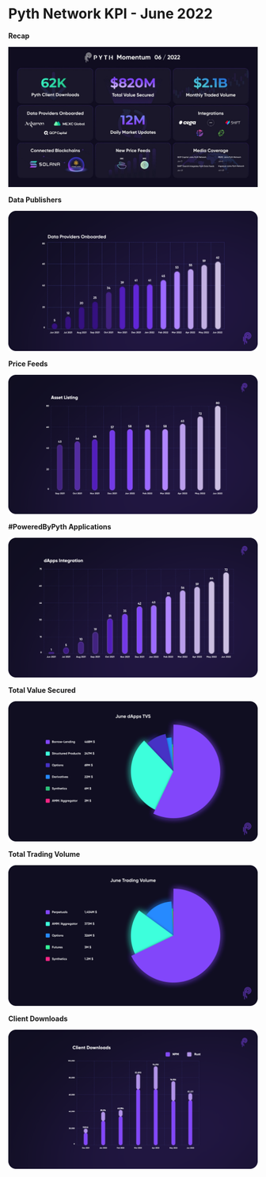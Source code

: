 # Pyth Network KPI - June 2022

**Recap**

![1_nQ2UsKvmfn_hzZlEa6GCcQ.jpeg](../../.gitbook/assets/kpi/june-22/1_nQ2UsKvmfn_hzZlEa6GCcQ.jpeg)

**Data Publishers**

![publishers.png](../../.gitbook/assets/kpi/june-22/DataPubs.png)

**Price Feeds**

![pricefeeds.png](../../.gitbook/assets/kpi/june-22/PriceFeedsSep21.png)

**#PoweredByPyth Applications**

![dappsintegrations.png](../../.gitbook/assets/kpi/june-22/dApp.png)

**Total Value Secured**

![TVS.png](../../.gitbook/assets/kpi/june-22/JunedAppsTVS.png)

**Total Trading Volume**

![TradingVol.png](../../.gitbook/assets/kpi/june-22/JuneTradingVolume.png)

**Client Downloads**

![Client Downloads Cumulative June.png](../../.gitbook/assets/kpi/june-22/Client_Downloads_Cumulative_June.png)